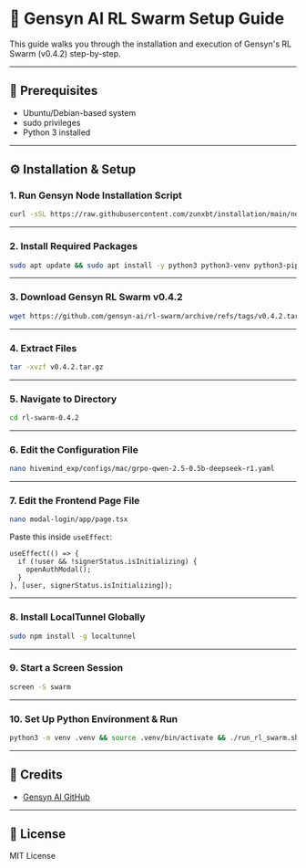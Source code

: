 # 🚀 Gensyn AI RL Swarm Setup Guide

This guide walks you through the installation and execution of Gensyn's RL Swarm (v0.4.2) step-by-step.

---

## 🧩 Prerequisites

- Ubuntu/Debian-based system
- sudo privileges
- Python 3 installed

---

## ⚙️ Installation & Setup

### 1. Run Gensyn Node Installation Script

```bash
curl -sSL https://raw.githubusercontent.com/zunxbt/installation/main/node.sh | bash
```

---

### 2. Install Required Packages

```bash
sudo apt update && sudo apt install -y python3 python3-venv python3-pip curl screen git yarn && curl -sS https://dl.yarnpkg.com/debian/pubkey.gpg | sudo apt-key add - && echo "deb https://dl.yarnpkg.com/debian/ stable main" | sudo tee /etc/apt/sources.list.d/yarn.list && sudo apt update && sudo apt install -y yarn
```

---

### 3. Download Gensyn RL Swarm v0.4.2

```bash
wget https://github.com/gensyn-ai/rl-swarm/archive/refs/tags/v0.4.2.tar.gz
```

---

### 4. Extract Files

```bash
tar -xvzf v0.4.2.tar.gz
```

---

### 5. Navigate to Directory

```bash
cd rl-swarm-0.4.2
```

---

### 6. Edit the Configuration File

```bash
nano hivemind_exp/configs/mac/grpo-qwen-2.5-0.5b-deepseek-r1.yaml
```

---

### 7. Edit the Frontend Page File

```bash
nano modal-login/app/page.tsx
```

Paste this inside `useEffect`:
```tsx
useEffect(() => {
  if (!user && !signerStatus.isInitializing) {
    openAuthModal();
  }
}, [user, signerStatus.isInitializing]);
```

---

### 8. Install LocalTunnel Globally

```bash
sudo npm install -g localtunnel
```

---

### 9. Start a Screen Session

```bash
screen -S swarm
```

---

### 10. Set Up Python Environment & Run

```bash
python3 -m venv .venv && source .venv/bin/activate && ./run_rl_swarm.sh
```

---

## 🧠 Credits

- [Gensyn AI GitHub](https://github.com/gensyn-ai/rl-swarm)

---

## 📜 License

MIT License